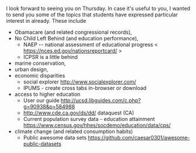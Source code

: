I look forward to seeing you on Thursday.  In case it's useful to you, I wanted to send you some of the topics that students have expressed particular interest in already. These include 

* Obamacare (and related congressional records), 
* No Child Left Behind (and education performance), 
  * NAEP -- national assessment of educational progress < https://nces.ed.gov/nationsreportcard/ > 
  * ICPSR is a little behind
* marine conservation, 
* urban design, 
* economic disparities
  * social explorer http://www.socialexplorer.com/
  * IPUMS - create cross tabs in-browser or download 
* access to higher education
  * User our guide http://ucsd.libguides.com/c.php?g=90938&p=584988
  * http://www.cde.ca.gov/ds/dd/ dataquest (CA)
  * Current population survey data - education attainment https://www.census.gov/hhes/socdemo/education/data/cps/
* climate change (and related consumption habits)
  * Public awesome data sets https://github.com/caesar0301/awesome-public-datasets 